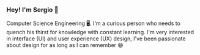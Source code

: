 ### Hey! I'm Sergio 👋

Computer Science Engineering 🖥. 
I'm a curious person who needs to quench his thirst for knowledge with constant learning. 
I'm very interested in interface (UI) and user experience (UX) design, I've been passionate about design for as long as I can remember 😄
